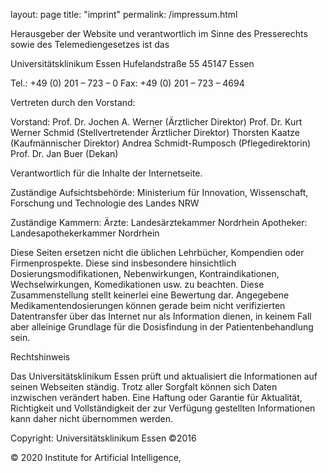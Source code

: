 layout: page
title: "imprint"
permalink: /impressum.html

Herausgeber der Website und verantwortlich im Sinne des Presserechts sowie des Telemediengesetzes ist das

 

Universitätsklinikum Essen
Hufelandstraße 55
45147 Essen

Tel.: +49 (0) 201 – 723 – 0
Fax: +49 (0) 201 – 723 – 4694

 

Vertreten durch den Vorstand:

 

Vorstand:
Prof. Dr. Jochen A. Werner (Ärztlicher Direktor)
Prof. Dr. Kurt Werner Schmid (Stellvertretender Ärztlicher Direktor)
Thorsten Kaatze (Kaufmännischer Direktor)
Andrea Schmidt-Rumposch (Pflegedirektorin)
Prof. Dr. Jan Buer (Dekan)

 

Verantwortlich für die Inhalte der Internetseite.

Zuständige Aufsichtsbehörde:
Ministerium für Innovation, Wissenschaft, Forschung und Technologie des Landes NRW


Zuständige Kammern:
Ärzte: Landesärztekammer Nordrhein
Apotheker: Landesapothekerkammer Nordrhein

 


Diese Seiten ersetzen nicht die üblichen Lehrbücher, Kompendien oder Firmenprospekte. Diese sind insbesondere hinsichtlich Dosierungsmodifikationen, Nebenwirkungen, Kontraindikationen, Wechselwirkungen, Komedikationen usw. zu beachten. Diese Zusammenstellung stellt keinerlei eine Bewertung dar. Angegebene Medikamentendosierungen können gerade beim nicht verifizierten Datentransfer über das Internet nur als Information dienen, in keinem Fall aber alleinige Grundlage für die Dosisfindung in der Patientenbehandlung sein.
 

Rechtshinweis

Das Universitätsklinikum Essen prüft und aktualisiert die Informationen auf seinen Webseiten ständig. Trotz aller Sorgfalt können sich Daten inzwischen verändert haben. Eine Haftung oder Garantie für Aktualität, Richtigkeit und Vollständigkeit der zur Verfügung gestellten Informationen kann daher nicht übernommen werden.

Copyright: Universitätsklinikum Essen ©2016

© 2020 Institute for Artificial Intelligence,

